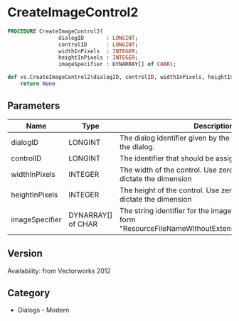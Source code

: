 # CreateImageControl2

```pascal
PROCEDURE CreateImageControl2(
				dialogID       : LONGINT;
				controlID      : LONGINT;
				widthInPixels  : INTEGER;
				heightInPixels : INTEGER;
				imageSpecifier : DYNARRAY[] of CHAR);
```

```python
def vs.CreateImageControl2(dialogID, controlID, widthInPixels, heightInPixels, imageSpecifier):
    return None
```

## Parameters
|Name|Type|Description|
|---|---|---|
|dialogID|LONGINT|The dialog identifier given by the command to create the dialog.|
|controlID|LONGINT|The identifier that should be assigned to the control.|
|widthInPixels|INTEGER|The width of the control. Use zero to let the image dictate the dimension|
|heightInPixels|INTEGER|The height of the control. Use zero to let the image dictate the dimension|
|imageSpecifier|DYNARRAY[] of CHAR|The string identifier for the image. It should be of the form &quot;ResourceFileNameWithoutExtension/PathOfImageFile&quot;.|

## Version
Availability: from Vectorworks 2012

## Category
* Dialogs - Modern

